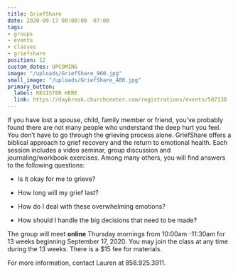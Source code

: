 ```yaml
---
title: GriefShare
date: 2020-09-17 00:00:00 -07:00
tags:
- groups
- events
- classes
- griefshare
position: 12
custom_dates: UPCOMING
image: "/uploads/GriefShare_960.jpg"
small_image: "/uploads/GriefShare_480.jpg"
primary_button:
  label: REGISTER HERE
  link: https://daybreak.churchcenter.com/registrations/events/507130
---
```


If you have lost a spouse, child, family member or friend, you’ve probably found there are not many people who understand the deep hurt you feel. You don’t have to go through the grieving process alone. GriefShare offers a biblical approach to grief recovery and the return to emotional health. Each session includes a video seminar, group discussion and journaling/workbook exercises. Among many others, you will find answers to the following questions:

* Is it okay for me to grieve?

* How long will my grief last?

* How do I deal with these overwhelming emotions?

* How should I handle the big decisions that need to
  be made?

The group will meet **online** Thursday mornings from 10:00am -11:30am for 13 weeks beginning September 17, 2020. You may join the class at any time during the 13 weeks. There is a $15
fee for materials.

For more information, contact Lauren at 858.925.3911.